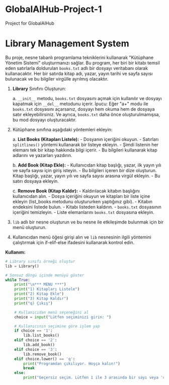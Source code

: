# GlobalAIHub-Project-1
Project for GlobalAIHub
# Library Management System

Bu proje, nesne tabanlı programlama tekniklerini kullanarak "Kütüphane Yönetim Sistemi" oluşturmanızı sağlar. Bu program, her biri bir kitabı temsil eden satırlarla doldurulan `books.txt` adlı bir dosyayı veritabanı olarak kullanacaktır. Her bir satırda kitap adı, yazar, yayın tarihi ve sayfa sayısı bulunacak ve bu bilgiler virgülle ayrılmış olacaktır.

1. **Library** Sınıfını Oluşturun:

    a. `__init__` metodu, `books.txt` dosyasını açmak için kullanılır ve dosyayı kapatmak için `__del__` metodunu içerir. 
    İpucu: Eğer "a+" modu ile `books.txt` dosyasını açarsanız, dosyayı hem okuma hem de dosyaya satır ekleyebilirsiniz. Ve ayrıca, `books.txt` daha önce oluşturulmamışsa, bu mod dosyayı oluşturacaktır.

2. Kütüphane sınıfına aşağıdaki yöntemleri ekleyin:

    a. **List Books (Kitapları Listele):**
        - Dosyanın içeriğini okuyun.
        - Satırları `splitlines()` yöntemi kullanarak bir listeye ekleyin.
        - Şimdi listenin her elemanı tek bir kitap hakkında bilgi içerir.
        - Bu bilgileri kullanarak kitap adlarını ve yazarları yazdırın.

    b. **Add Book (Kitap Ekle):**
        - Kullanıcıdan kitap başlığı, yazar, ilk yayın yılı ve sayfa sayısı için giriş isteyin.
        - Bu bilgileri içeren bir dize oluşturun. Kitap başlığı, yazar, yayın yılı ve sayfa sayısı arasına virgül ekleyin.
        - Bu satırı dosyaya ekleyin.

    c. **Remove Book (Kitap Kaldır):**
        - Kaldırılacak kitabın başlığını kullanıcıdan alın.
        - Dosya içeriğini okuyun ve kitapları bir liste içine ekleyin (list_books metodunu oluştururken yaptığınız gibi).
        - Kitabın endeksini listede bulun.
        - Kitabı listeden kaldırın.
        - `books.txt` dosyasının içeriğini temizleyin.
        - Liste elemanlarını `books.txt` dosyasına ekleyin.

3. `lib` adlı bir nesne oluşturun ve bu nesne ile etkileşimde bulunmak için bir menü oluşturun.

4. Kullanıcıdan menü öğesi girişi alın ve `lib` nesnesinin ilgili yöntemini çalıştırmak için if-elif-else ifadesini kullanarak kontrol edin.

**Kullanım:**

```python
# Library sınıfı örneği oluştur
lib = Library()

# Sonsuz döngü içinde menüyü göster
while True:
    print("\n*** MENU ***")
    print("1) Kitapları Listele")
    print("2) Kitap Ekle")
    print("3) Kitap Kaldır")
    print("q) Çıkış")

    # Kullanıcıdan menü seçeneğini al
    choice = input("Lütfen seçiminizi girin: ")

    # Kullanıcının seçimine göre işlem yap
    if choice == '1':
        lib.list_books()
    elif choice == '2':
        lib.add_book()
    elif choice == '3':
        lib.remove_book()
    elif choice.lower() == 'q':
        print("Programdan çıkılıyor. Hoşça kalın!")
        break
    else:
        print("Geçersiz seçim. Lütfen 1 ile 3 arasında bir sayı veya 'q' girin.")
